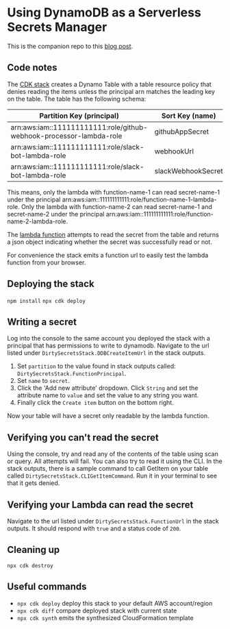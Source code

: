 # Using DynamoDB as a Serverless Secrets Manager

This is the companion repo to this [blog post]().

## Code notes
The [CDK stack](lib/dirtySecretsStack.ts) creates a Dynamo Table with a table resource policy that denies reading the items unless the principal arn matches the leading key on the table.  The table has the following schema:

| Partition Key (principal) | Sort Key (name) | Value (value)
| --- | --- | --- |
|arn:aws:iam::111111111111:role/github-webhook-processor-lambda-role|githubAppSecret|ghsecret-value|
|arn:aws:iam::111111111111:role/slack-bot-lambda-role|webhookUrl|https://hooks.slack.com/services/...|
|arn:aws:iam::111111111111:role/slack-bot-lambda-role|slackWebhookSecret|slackSecret|

This means, only the lambda with function-name-1 can read secret-name-1 under the principal arn:aws:iam::111111111111:role/function-name-1-lambda-role.  Only the lambda with function-name-2 can read secret-name-1 and secret-name-2 under the principal arn:aws:iam::111111111111:role/function-name-2-lambda-role.

The [lambda function](src/handler.mjs) attempts to read the secret from the table and returns a json object indicating whether the secret was successfully read or not.  

For convenience the stack emits a function url to easily test the lambda function from your browser.

## Deploying the stack
`npm install`
`npx cdk deploy`

## Writing a secret
Log into the console to the same account you deployed the stack with a principal that has permissions to write to dynamodb.  Navigate to the url listed under `DirtySecretsStack.DDBCreateItemUrl` in the stack outputs.

1. Set `partition` to the value found in stack outputs called: `DirtySecretsStack.FunctionPrincipal`.
2. Set `name` to `secret`.
3. Click the 'Add new attribute' dropdown.  Click `String` and set the attribute name to `value` and set the value to any string you want.
4. Finally click the `Create item` button on the bottom right.

Now your table will have a secret only readable by the lambda function.

## Verifying you can't read the secret
Using the console, try and read any of the contents of the table using scan or query. All attempts will fail.  You can also try to read it using the CLI.  In the stack outputs, there is a sample command to call GetItem on your table called `DirtySecretsStack.CLIGetItemCommand`.  Run it in your terminal to see that it gets denied.

## Verifying your Lambda can read the secret
Navigate to the url listed under `DirtySecretsStack.FunctionUrl` in the stack outputs.  It should respond with `true` and a status code of `200`.

## Cleaning up
`npx cdk destroy`

## Useful commands
* `npx cdk deploy`       deploy this stack to your default AWS account/region
* `npx cdk diff`         compare deployed stack with current state
* `npx cdk synth`        emits the synthesized CloudFormation template
